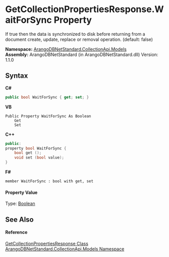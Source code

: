 # GetCollectionPropertiesResponse.WaitForSync Property 
 

If true then the data is synchronized to disk before returning from a document create, update, replace or removal operation. (default: false)

**Namespace:**&nbsp;<a href="eddef630-2e74-9b99-ee5b-91305adea48b">ArangoDBNetStandard.CollectionApi.Models</a><br />**Assembly:**&nbsp;ArangoDBNetStandard (in ArangoDBNetStandard.dll) Version: 1.1.0

## Syntax

**C#**<br />
``` C#
public bool WaitForSync { get; set; }
```

**VB**<br />
``` VB
Public Property WaitForSync As Boolean
	Get
	Set
```

**C++**<br />
``` C++
public:
property bool WaitForSync {
	bool get ();
	void set (bool value);
}
```

**F#**<br />
``` F#
member WaitForSync : bool with get, set

```


#### Property Value
Type: <a href="https://docs.microsoft.com/dotnet/api/system.boolean" target="_blank" rel="noopener noreferrer">Boolean</a>

## See Also


#### Reference
<a href="e10e7b86-a831-f90c-c2d1-6c0b2f89dbab">GetCollectionPropertiesResponse Class</a><br /><a href="eddef630-2e74-9b99-ee5b-91305adea48b">ArangoDBNetStandard.CollectionApi.Models Namespace</a><br />